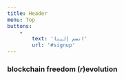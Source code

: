 ```yaml
---
title: Header
menu: Top
buttons:
    -
        text: 'انضم إلينا'
        url: '#signup'
---
```


<h3 class="header-font">blockchain freedom (<i>r</i>)evolution</h3>
